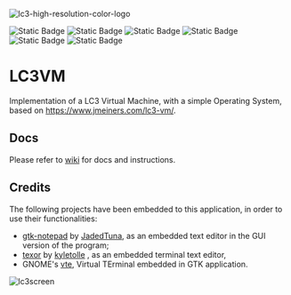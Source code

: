 ![lc3-high-resolution-color-logo](https://github.com/Samuele95/LC3VM/assets/94041647/8304e0d8-40f1-4b64-b3bf-07af4298e57f)

![Static Badge](https://img.shields.io/badge/Made%20with-C-blue?style=for-the-badge&logo=C)
![Static Badge](https://img.shields.io/badge/https%3A%2F%2Fimg.shields.io%2Fbadge%2Fany_text-Flex-red?label=tool) 
![Static Badge](https://img.shields.io/badge/https%3A%2F%2Fimg.shields.io%2Fbadge%2Fany_text-Bison-red?label=tool)
![Static Badge](https://img.shields.io/badge/Maintained%3F-yes-green.svg)
![Static Badge](https://img.shields.io/github/license/Samuele95/LC3VM.svg)
![Static Badge](https://img.shields.io/github/issues-pr/Samuele95/LC3VM.svg)


# LC3VM
Implementation of a LC3 Virtual Machine, with a simple Operating System, based on https://www.jmeiners.com/lc3-vm/.

## Docs
Please refer to [wiki](https://github.com/Samuele95/LC3VM/wiki) for docs and instructions.

## Credits
The following projects have been embedded to this application, in order to use their functionalities:
- [gtk-notepad](https://github.com/JadedTuna/gtk-notepad.git) by [JadedTuna](https://github.com/JadedTuna), as an embedded text editor in the GUI version of the program;
- [texor](https://github.com/kyletolle/texor.git) by [kyletolle](https://github.com/kyletolle) , as an embedded terminal text editor,
- GNOME's [vte](https://github.com/GNOME/vte.git), Virtual TErminal embedded in GTK application.

![lc3screen](https://github.com/Samuele95/LC3VM/assets/94041647/ac50a821-1b09-4105-8d54-f0435d0fd96c)

